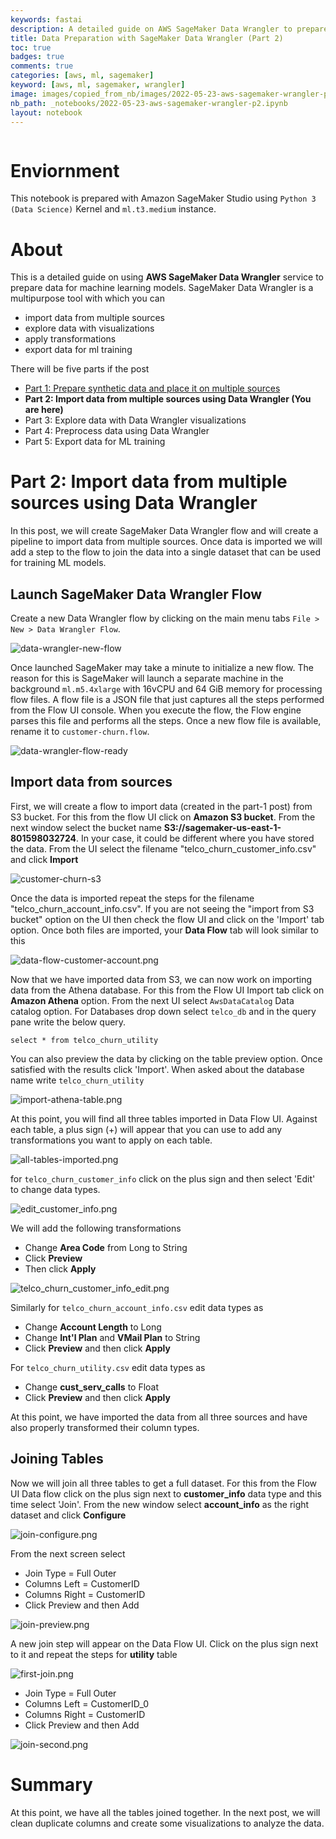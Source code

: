 ```yaml
---
keywords: fastai
description: A detailed guide on AWS SageMaker Data Wrangler to prepare data for machine learning models. This is a five parts series where we will prepare, import, explore, process, and export data using AWS Data Wrangler. You are reading **Part 2:Import data from multiple sources using Data Wrangler**.
title: Data Preparation with SageMaker Data Wrangler (Part 2)
toc: true 
badges: true
comments: true
categories: [aws, ml, sagemaker]
keyword: [aws, ml, sagemaker, wrangler]
image: images/copied_from_nb/images/2022-05-23-aws-sagemaker-wrangler-p2.jpeg
nb_path: _notebooks/2022-05-23-aws-sagemaker-wrangler-p2.ipynb
layout: notebook
---
```


<!--
#################################################
### THIS FILE WAS AUTOGENERATED! DO NOT EDIT! ###
#################################################
# file to edit: _notebooks/2022-05-23-aws-sagemaker-wrangler-p2.ipynb
-->

<div class="container" id="notebook-container">
        
<div class="cell border-box-sizing text_cell rendered"><div class="inner_cell">
<div class="text_cell_render border-box-sizing rendered_html">
<p><img src="/myblog/images/copied_from_nb/images/2022-05-23-aws-sagemaker-wrangler-p2.jpeg" alt=""></p>

</div>
</div>
</div>
<div class="cell border-box-sizing text_cell rendered"><div class="inner_cell">
<div class="text_cell_render border-box-sizing rendered_html">
<h1 id="Enviornment">Enviornment<a class="anchor-link" href="#Enviornment"> </a></h1><p>This notebook is prepared with Amazon SageMaker Studio using <code>Python 3 (Data Science)</code> Kernel and <code>ml.t3.medium</code> instance.</p>

</div>
</div>
</div>
<div class="cell border-box-sizing text_cell rendered"><div class="inner_cell">
<div class="text_cell_render border-box-sizing rendered_html">
<h1 id="About">About<a class="anchor-link" href="#About"> </a></h1><p>This is a detailed guide on using <strong>AWS SageMaker Data Wrangler</strong> service to prepare data for machine learning models. SageMaker Data Wrangler is a multipurpose tool with which you can</p>
<ul>
<li>import data from multiple sources</li>
<li>explore data with visualizations</li>
<li>apply transformations</li>
<li>export data for ml training</li>
</ul>
<p>There will be five parts if the post</p>
<ul>
<li><a href="https://hassaanbinaslam.github.io/myblog/aws/ml/sagemaker/2022/05/17/aws-sagemaker-wrangler-p1.html">Part 1: Prepare synthetic data and place it on multiple sources</a></li>
<li><strong>Part 2: Import data from multiple sources using Data Wrangler  (You are here)</strong></li>
<li>Part 3: Explore data with Data Wrangler visualizations</li>
<li>Part 4: Preprocess data using Data Wrangler</li>
<li>Part 5: Export data for ML training</li>
</ul>

</div>
</div>
</div>
<div class="cell border-box-sizing text_cell rendered"><div class="inner_cell">
<div class="text_cell_render border-box-sizing rendered_html">
<h1 id="Part-2:-Import-data-from-multiple-sources-using-Data-Wrangler">Part 2: Import data from multiple sources using Data Wrangler<a class="anchor-link" href="#Part-2:-Import-data-from-multiple-sources-using-Data-Wrangler"> </a></h1><p>In this post, we will create SageMaker Data Wrangler flow and will create a pipeline to import data from multiple sources. Once data is imported we will add a step to the flow to join the data into a single dataset that can be used for training ML models.</p>
<h2 id="Launch-SageMaker-Data-Wrangler-Flow">Launch SageMaker Data Wrangler Flow<a class="anchor-link" href="#Launch-SageMaker-Data-Wrangler-Flow"> </a></h2><p>Create a new Data Wrangler flow by clicking on the main menu tabs <code>File &gt; New &gt; Data Wrangler Flow</code>.</p>
<p><img src="/myblog/images/copied_from_nb/images/2022-05-23-aws-sagemaker-wrangler-p2/data-wrangler-new-flow.png" alt="data-wrangler-new-flow"></p>
<p>Once launched SageMaker may take a minute to initialize a new flow. The reason for this is SageMaker will launch a separate machine in the background <code>ml.m5.4xlarge</code> with 16vCPU and 64 GiB memory for processing flow files. A flow file is a JSON file that just captures all the steps performed from the Flow UI console. When you execute the flow, the Flow engine parses this file and performs all the steps. Once a new flow file is available, rename it to <code>customer-churn.flow</code>.</p>
<p><img src="/myblog/images/copied_from_nb/images/2022-05-23-aws-sagemaker-wrangler-p2/data-wrangler-flow-ready.png" alt="data-wrangler-flow-ready"></p>
<h2 id="Import-data-from-sources">Import data from sources<a class="anchor-link" href="#Import-data-from-sources"> </a></h2><p>First, we will create a flow to import data (created in the part-1 post) from S3 bucket. For this from the flow UI click on <strong>Amazon S3 bucket</strong>. From the next window select the bucket name <strong>S3://sagemaker-us-east-1-801598032724</strong>. In your case, it could be different where you have stored the data. From the UI select the filename "telco_churn_customer_info.csv" and click <strong>Import</strong></p>
<p><img src="/myblog/images/copied_from_nb/images/2022-05-23-aws-sagemaker-wrangler-p2/customer-churn-s3.png" alt="customer-churn-s3"></p>
<p>Once the data is imported repeat the steps for the filename "telco_churn_account_info.csv". If you are not seeing the "import from S3 bucket" option on the UI then check the flow UI and click on the 'Import' tab option. Once both files are imported, your <strong>Data Flow</strong> tab will look similar to this</p>
<p><img src="/myblog/images/copied_from_nb/images/2022-05-23-aws-sagemaker-wrangler-p2/data-flow-customer-account.png" alt="data-flow-customer-account.png"></p>
<p>Now that we have imported data from S3, we can now work on importing data from the Athena database. For this from the Flow UI Import tab click on <strong>Amazon Athena</strong> option. From the next UI select <code>AwsDataCatalog</code> Data catalog option. For Databases drop down select <code>telco_db</code> and in the query pane write the below query.</p>

<pre><code>select * from telco_churn_utility</code></pre>
<p>You can also preview the data by clicking on the table preview option. Once satisfied with the results click 'Import'. When asked about the database name write <code>telco_churn_utility</code></p>
<p><img src="/myblog/images/copied_from_nb/images/2022-05-23-aws-sagemaker-wrangler-p2/import-athena-table.png" alt="import-athena-table.png"></p>

</div>
</div>
</div>
<div class="cell border-box-sizing text_cell rendered"><div class="inner_cell">
<div class="text_cell_render border-box-sizing rendered_html">
<p>At this point, you will find all three tables imported in Data Flow UI. Against each table, a plus sign (+) will appear that you can use to add any transformations you want to apply on each table.</p>
<p><img src="/myblog/images/copied_from_nb/images/2022-05-23-aws-sagemaker-wrangler-p2/all-tables-imported.png" alt="all-tables-imported.png"></p>
<p>for <code>telco_churn_customer_info</code> click on the plus sign and then select 'Edit' to change data types.</p>
<p><img src="/myblog/images/copied_from_nb/images/2022-05-23-aws-sagemaker-wrangler-p2/edit_customer_info.png" alt="edit_customer_info.png"></p>
<p>We will add the following transformations</p>
<ul>
<li>Change <strong>Area Code</strong> from Long to String</li>
<li>Click <strong>Preview</strong></li>
<li>Then click <strong>Apply</strong></li>
</ul>
<p><img src="/myblog/images/copied_from_nb/images/2022-05-23-aws-sagemaker-wrangler-p2/telco_churn_customer_info_edit.png" alt="telco_churn_customer_info_edit.png"></p>
<p>Similarly for <code>telco_churn_account_info.csv</code> edit data types as</p>
<ul>
<li>Change <strong>Account Length</strong> to Long</li>
<li>Change <strong>Int'l Plan</strong> and <strong>VMail Plan</strong> to String</li>
<li>Click <strong>Preview</strong> and then click <strong>Apply</strong></li>
</ul>
<p>For <code>telco_churn_utility.csv</code> edit data types as</p>
<ul>
<li>Change <strong>cust_serv_calls</strong> to Float</li>
<li>Click <strong>Preview</strong> and then click <strong>Apply</strong></li>
</ul>
<p>At this point, we have imported the data from all three sources and have also properly transformed their column types.</p>

</div>
</div>
</div>
<div class="cell border-box-sizing text_cell rendered"><div class="inner_cell">
<div class="text_cell_render border-box-sizing rendered_html">
<h2 id="Joining-Tables">Joining Tables<a class="anchor-link" href="#Joining-Tables"> </a></h2><p>Now we will join all three tables to get a full dataset. For this from the Flow UI Data flow click on the plus sign next to <strong>customer_info</strong> data type and this time select 'Join'. From the new window select <strong>account_info</strong> as the right dataset and click <strong>Configure</strong></p>
<p><img src="/myblog/images/copied_from_nb/images/2022-05-23-aws-sagemaker-wrangler-p2/join-configure.png" alt="join-configure.png"></p>
<p>From the next screen select</p>
<ul>
<li>Join Type = Full Outer</li>
<li>Columns Left = CustomerID</li>
<li>Columns Right = CustomerID</li>
<li>Click Preview and then Add</li>
</ul>
<p><img src="/myblog/images/copied_from_nb/images/2022-05-23-aws-sagemaker-wrangler-p2/join-preview.png" alt="join-preview.png"></p>
<p>A new join step will appear on the Data Flow UI. Click on the plus sign next to it and repeat the steps for <strong>utility</strong> table</p>
<p><img src="/myblog/images/copied_from_nb/images/2022-05-23-aws-sagemaker-wrangler-p2/first-join.png" alt="first-join.png"></p>
<ul>
<li>Join Type = Full Outer</li>
<li>Columns Left = CustomerID_0</li>
<li>Columns Right = CustomerID</li>
<li>Click Preview and then Add</li>
</ul>
<p><img src="/myblog/images/copied_from_nb/images/2022-05-23-aws-sagemaker-wrangler-p2/join-second.png" alt="join-second.png"></p>
<h1 id="Summary">Summary<a class="anchor-link" href="#Summary"> </a></h1><p>At this point, we have all the tables joined together. In the next post, we will clean duplicate columns and create some visualizations to analyze the data.</p>

</div>
</div>
</div>
</div>
 

